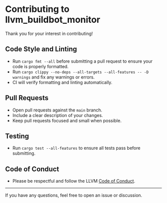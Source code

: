 # Contributing to llvm_buildbot_monitor

Thank you for your interest in contributing!

## Code Style and Linting

- Run `cargo fmt --all` before submitting a pull request to ensure your code is properly formatted.
- Run `cargo clippy --no-deps --all-targets --all-features -- -D warnings` and fix any warnings or errors.
- CI will verify formatting and linting automatically.

## Pull Requests

- Open pull requests against the `main` branch.
- Include a clear description of your changes.
- Keep pull requests focused and small when possible.

## Testing

- Run `cargo test --all-features` to ensure all tests pass before submitting.

## Code of Conduct

- Please be respectful and follow the LLVM [Code of Conduct](https://llvm.org/docs/CodeOfConduct.html).

---

If you have any questions, feel free to open an issue or discussion.

